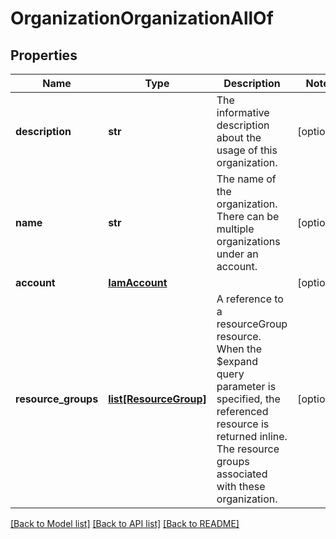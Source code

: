 # OrganizationOrganizationAllOf

## Properties
Name | Type | Description | Notes
------------ | ------------- | ------------- | -------------
**description** | **str** | The informative description about the usage of this organization.   | [optional] 
**name** | **str** | The name of the organization. There can be multiple organizations under an account.    | [optional] 
**account** | [**IamAccount**](.md) |  | [optional] 
**resource_groups** | [**list[ResourceGroup]**](ResourceGroup.md) | A reference to a resourceGroup resource. When the $expand query parameter is specified, the referenced resource is returned inline. The resource groups associated with these organization.  | [optional] 

[[Back to Model list]](../README.md#documentation-for-models) [[Back to API list]](../README.md#documentation-for-api-endpoints) [[Back to README]](../README.md)


